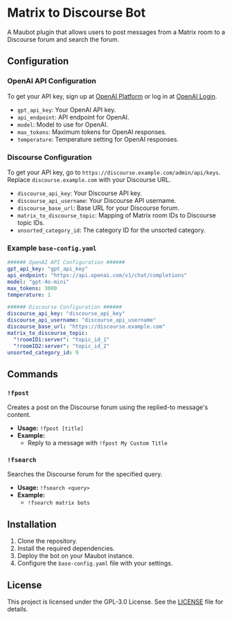 # Matrix to Discourse Bot

A Maubot plugin that allows users to post messages from a Matrix room to a Discourse forum and search the forum.

## Configuration

### OpenAI API Configuration

To get your API key, sign up at [OpenAI Platform](https://platform.openai.com/signup) or log in at [OpenAI Login](https://platform.openai.com/login).

- `gpt_api_key`: Your OpenAI API key.
- `api_endpoint`: API endpoint for OpenAI.
- `model`: Model to use for OpenAI.
- `max_tokens`: Maximum tokens for OpenAI responses.
- `temperature`: Temperature setting for OpenAI responses.

### Discourse Configuration

To get your API key, go to `https://discourse.example.com/admin/api/keys`. Replace `discourse.example.com` with your Discourse URL.

- `discourse_api_key`: Your Discourse API key.
- `discourse_api_username`: Your Discourse API username.
- `discourse_base_url`: Base URL for your Discourse forum.
- `matrix_to_discourse_topic`: Mapping of Matrix room IDs to Discourse topic IDs.
- `unsorted_category_id`: The category ID for the unsorted category.

### Example `base-config.yaml`

```yaml
###### OpenAI API Configuration ######
gpt_api_key: "gpt_api_key"
api_endpoint: "https://api.openai.com/v1/chat/completions"
model: "gpt-4o-mini"
max_tokens: 3000
temperature: 1

###### Discourse Configuration ######
discourse_api_key: "discourse_api_key"
discourse_api_username: "discourse_api_username"
discourse_base_url: "https://discourse.example.com"
matrix_to_discourse_topic:
  "!roomID1:server": "topic_id_1"
  "!roomID2:server": "topic_id_2"
unsorted_category_id: 9
```

## Commands

### `!fpost`

Creates a post on the Discourse forum using the replied-to message's content.

- **Usage:** `!fpost [title]`
- **Example:**
  - Reply to a message with `!fpost My Custom Title`

### `!fsearch`

Searches the Discourse forum for the specified query.

- **Usage:** `!fsearch <query>`
- **Example:**
  - `!fsearch matrix bots`

## Installation

1. Clone the repository.
2. Install the required dependencies.
3. Deploy the bot on your Maubot instance.
4. Configure the `base-config.yaml` file with your settings.

## License

This project is licensed under the GPL-3.0 License. See the [LICENSE](./LICENSE) file for details.
